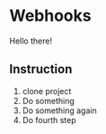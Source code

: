 # Webhooks

Hello there!

Instruction
---
1. clone project
2. Do something
3. Do something again
4. Do fourth step
 